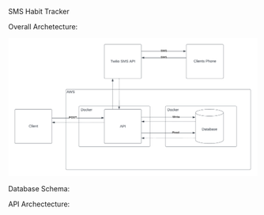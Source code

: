 SMS Habit Tracker

Overall Archetecture:

![Alt text](diagrams/SMS-habit-tracker.png)

Database Schema:

API Archectecture:

